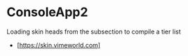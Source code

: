 # ConsoleApp2
Loading skin heads from the subsection to compile a tier list
+ [https://skin.vimeworld.com]
